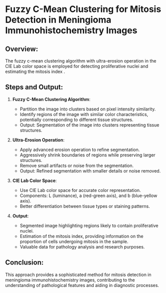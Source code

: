 # Fuzzy C-Mean Clustering for Mitosis Detection in Meningioma Immunohistochemistry Images

## Overview:
The fuzzy c-mean clustering algorithm with ultra-erosion operation in the CIE Lab color space is employed for detecting proliferative nuclei and estimating the mitosis index .

## Steps and Output:
1. **Fuzzy C-Mean Clustering Algorithm**:
   - Partition the image into clusters based on pixel intensity similarity.
   - Identify regions of the image with similar color characteristics, potentially corresponding to different tissue structures.
   - Output: Segmentation of the image into clusters representing tissue structures.

2. **Ultra-Erosion Operation**:
   - Apply advanced erosion operation to refine segmentation.
   - Aggressively shrink boundaries of regions while preserving larger structures.
   - Remove small artifacts or noise from the segmentation.
   - Output: Refined segmentation with smaller details or noise removed.

3. **CIE Lab Color Space**:
   - Use CIE Lab color space for accurate color representation.
   - Components: L (luminance), a (red-green axis), and b (blue-yellow axis).
   - Better differentiation between tissue types or staining patterns.
   
4. **Output**:
   - Segmented image highlighting regions likely to contain proliferative nuclei.
   - Estimation of the mitosis index, providing information on the proportion of cells undergoing mitosis in the sample.
   - Valuable data for pathology analysis and research purposes.

## Conclusion:
This approach provides a sophisticated method for mitosis detection in meningioma immunohistochemistry images, contributing to the understanding of pathological features and aiding in diagnostic processes.
